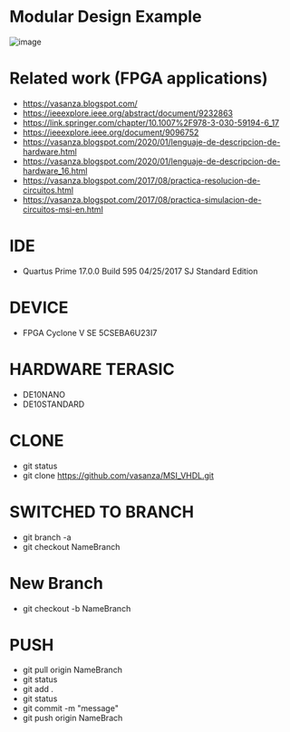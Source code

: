 # Modular Design Example

![image](https://user-images.githubusercontent.com/12642226/128602639-6d0924f4-5330-4b1b-93ae-b04b5fd3e824.png)

# Related work (FPGA applications)
- https://vasanza.blogspot.com/
- https://ieeexplore.ieee.org/abstract/document/9232863
- https://link.springer.com/chapter/10.1007%2F978-3-030-59194-6_17
- https://ieeexplore.ieee.org/document/9096752
- https://vasanza.blogspot.com/2020/01/lenguaje-de-descripcion-de-hardware.html
- https://vasanza.blogspot.com/2020/01/lenguaje-de-descripcion-de-hardware_16.html
- https://vasanza.blogspot.com/2017/08/practica-resolucion-de-circuitos.html
- https://vasanza.blogspot.com/2017/08/practica-simulacion-de-circuitos-msi-en.html
# IDE
- Quartus Prime 17.0.0 Build 595 04/25/2017 SJ Standard Edition
# DEVICE
- FPGA Cyclone V SE 5CSEBA6U23I7
# HARDWARE TERASIC
- DE10NANO
- DE10STANDARD
# CLONE
- git status
- git clone https://github.com/vasanza/MSI_VHDL.git
# SWITCHED TO BRANCH
- git branch -a
- git checkout NameBranch
# New Branch
- git checkout -b NameBranch
# PUSH
- git pull origin NameBranch
- git status
- git add .
- git status
- git commit -m "message"
- git push origin NameBrach
